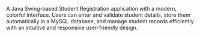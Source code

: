A Java Swing-based Student Registration application with a modern, colorful interface. Users can enter and validate student details, store them automatically in a MySQL database, and manage student records efficiently with an intuitive and responsive user-friendly design.

